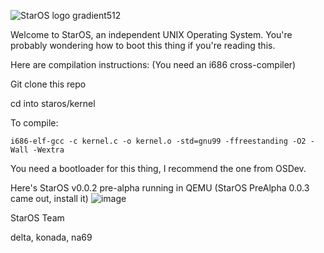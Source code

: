 ![StarOS logo gradient512](https://github.com/user-attachments/assets/28b45df9-b29f-4e11-9fe7-34c815bcda24)

Welcome to StarOS, an independent UNIX Operating System.
You're probably wondering how to boot this thing if you're reading this.


Here are compilation instructions:
(You need an i686 cross-compiler)

Git clone this repo

cd into staros/kernel

To compile:

`i686-elf-gcc -c kernel.c -o kernel.o -std=gnu99 -ffreestanding -O2 -Wall -Wextra`

You need a bootloader for this thing, I recommend the one from OSDev.

Here's StarOS v0.0.2 pre-alpha running in QEMU (StarOS PreAlpha 0.0.3 came out, install it)
![image](https://github.com/user-attachments/assets/fd48010d-37c4-4dea-8489-d9b283be6ca3)


StarOS Team

delta, konada, na69
